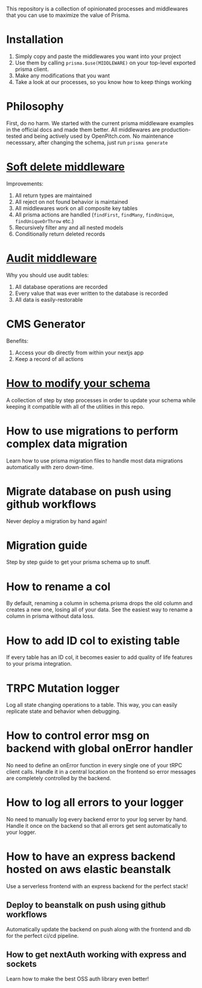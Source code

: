 This repository is a collection of opinionated processes and middlewares that you can use to maximize the value of Prisma.

# Installation

1. Simply copy and paste the middlewares you want into your project
2. Use them by calling `prisma.$use(MIDDLEWARE)` on your top-level exported prisma client.
3. Make any modifications that you want
4. Take a look at our processes, so you know how to keep things working

# Philosophy

First, do no harm.
We started with the current prisma middleware examples in the official docs and made them better.
All middlewares are production-tested and being actively used by OpenPitch.com.
No maintenance necesssary, after changing the schema, just run `prisma generate`

# [Soft delete middleware](guides/soft-delete.md)

Improvements:

1. All return types are maintained
2. All reject on not found behavior is maintained
3. All middlewares work on all composite key tables
4. All prisma actions are handled (`findFirst`, `findMany`, `findUnique`, `findUniqueOrThrow` etc.)
5. Recursively filter any and all nested models
6. Conditionally return deleted records

# [Audit middleware](guides/audit.md)

Why you should use audit tables:

1. All database operations are recorded
2. Every value that was ever written to the database is recorded
3. All data is easily-restorable

# CMS Generator

Benefits:

1. Access your db directly from within your nextjs app
2. Keep a record of all actions

# [How to modify your schema](guides/modify-schema.md)

A collection of step by step processes in order to update your schema while keeping it compatible with all of the utilities in this repo.

# How to use migrations to perform complex data migration

Learn how to use prisma migration files to handle most data migrations automatically with zero down-time.

# Migrate database on push using github workflows

Never deploy a migration by hand again!

# Migration guide

Step by step guide to get your prisma schema up to snuff.

# How to rename a col

By default, renaming a column in schema.prisma drops the old column and creates a new one, losing all of your data. See the easiest way to rename a column in prisma without data loss.

# How to add ID col to existing table

If every table has an ID col, it becomes easier to add quality of life features to your prisma integration.

# TRPC Mutation logger

Log all state changing operations to a table. This way, you can easily replicate state and behavior when debugging.

# How to control error msg on backend with global onError handler

No need to define an onError function in every single one of your tRPC client calls. Handle it in a central location on the frontend so error messages are completely controlled by the backend.

# How to log all errors to your logger

No need to manually log every backend error to your log server by hand. Handle it once on the backend so that all errors get sent automatically to your logger.

# How to have an express backend hosted on aws elastic beanstalk

Use a serverless frontend with an express backend for the perfect stack!

## Deploy to beanstalk on push using github workflows

Automatically update the backend on push along with the frontend and db for the perfect ci/cd pipeline.

## How to get nextAuth working with express and sockets

Learn how to make the best OSS auth library even better!
